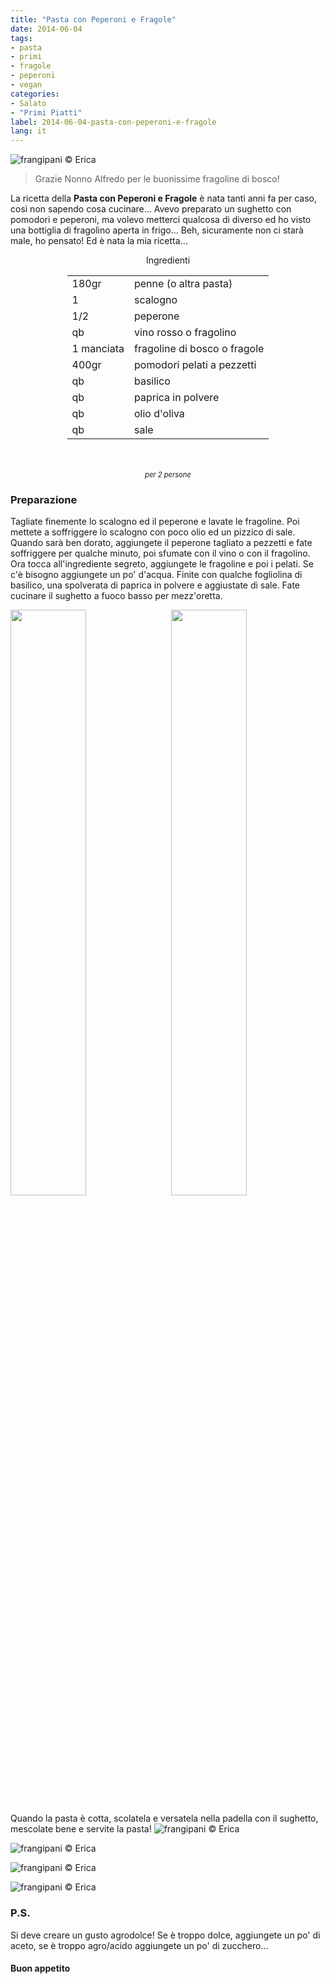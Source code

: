 ```yaml
---
title: "Pasta con Peperoni e Fragole"
date: 2014-06-04
tags:
- pasta
- primi
- fragole
- peperoni
- vegan
categories:
- Salato
- "Primi Piatti"
label: 2014-06-04-pasta-con-peperoni-e-fragole
lang: it
---
```

![](header.jpg "frangipani © Erica")

> Grazie Nonno Alfredo per le buonissime fragoline di bosco!

La ricetta della **Pasta con Peperoni e Fragole** è nata tanti anni fa per caso, così non sapendo cosa cucinare... Avevo preparato un sughetto con pomodori e peperoni, ma volevo metterci qualcosa di diverso ed ho visto una bottiglia di fragolino aperta in frigo... Beh, sicuramente non ci starà male, ho pensato! Ed è nata la mia ricetta... 


<div id="wrapper" style="text-align: center">
  <div id="yourdiv" style="display: inline-block;">
    <div class="ingredients" itemscope itemtype="http://schema.org/Recipe">
      <span itemprop="name" style="display:none;">Pasta con Peperoni e Fragole</span>
      <span itemprop="recipeCategory" style="display:none;">Salato</span>
      <img itemprop="image" style="display:none;" class="ignore-gallery-item" src="header.jpeg"/>
      <span itemprop="author" style="display:none;">Erica Raiano</span>
      <span itemprop="description" style="display:none;">La ricetta della Pasta con Peperoni e Fragole è nata tanti anni fa per caso, così non sapendo cosa cucinare...</span>
      <div class="ingredients-title">Ingredienti</div>
      <table>
        <tbody>
          <tr itemprop="recipeIngredient">
            <td>180gr</td>
            <td>penne (o altra pasta)</td>
          </tr>
          <tr itemprop="recipeIngredient">
            <td>1</td>
            <td>scalogno</td>
          </tr>
          <tr itemprop="recipeIngredient">
            <td>1/2</td>
            <td>peperone</td>
          </tr>
          <tr itemprop="recipeIngredient">
            <td>qb</td>
            <td>vino rosso o fragolino</td>
          </tr>
          <tr itemprop="recipeIngredient">
            <td>1 manciata</td>
            <td>fragoline di bosco o fragole</td>
          </tr>
          <tr itemprop="recipeIngredient">
            <td>400gr</td>
            <td>pomodori pelati a pezzetti</td>
          </tr>
          <tr itemprop="recipeIngredient">
            <td>qb</td>
            <td>basilico</td>
          </tr>
          <tr itemprop="recipeIngredient">
            <td>qb</td>
            <td>paprica in polvere</td> 
          </tr>
          <tr itemprop="recipeIngredient">
            <td>qb</td>
            <td>olio d'oliva</td>
          </tr>
          <tr itemprop="recipeIngredient">
            <td>qb</td>
            <td>sale</td> 
          </tr>
        </tbody>
      </table>
      <br></br>
      <i class="pull-right" style="font-size: 80%;">per 2 persone</i>
    </div>
  </div>
</div>


<h3>
  <font color="grey">
    <i class="fa fa-cogs"></i>
  </font> Preparazione
</h3>

Tagliate finemente lo scalogno ed il peperone e lavate le fragoline. Poi mettete a soffriggere lo scalogno con poco olio ed un pizzico di sale. Quando sarà ben dorato, aggiungete il peperone tagliato a pezzetti e fate soffriggere per qualche minuto, poi sfumate con il vino o con il fragolino. Ora tocca all'ingrediente segreto, aggiungete le fragoline e poi i pelati. Se c'è bisogno aggiungete un po' d'acqua. Finite con qualche fogliolina di basilico, una spolverata di paprica in polvere e aggiustate di sale. Fate cucinare il sughetto a fuoco basso per mezz'oretta.
<p>
  <div style="width: 100%; margin-bottom: 0">
    <img style="float: left; width: 49%; margin-right: 1%" src="ingredienti.jpg" alt="" title="frangipani © Erica" />
    <img style="float: left; width: 49%; margin-left: 1%" src="sughetto.jpg" alt="" title="frangipani © Erica" />
    <div style="clear: both"></div>
  </div>
</p>

Quando la pasta è cotta, scolatela e versatela nella padella con il sughetto, mescolate bene e servite la pasta!
![](risultato1.jpg "frangipani © Erica")

![](risultato3.jpg "frangipani © Erica")

![](risultato4.jpg "frangipani © Erica")

![](risultato5.jpg "frangipani © Erica")


<h3>
  <font color="#FFCC00">
    <i class="fa fa-lightbulb-o"></i>
  </font> P.S.
</h3>

Si deve creare un gusto agrodolce! Se è troppo dolce, aggiungete un po' di aceto, se è troppo agro/acido aggiungete un po' di zucchero...

<h4>Buon appetito
  <font color="red">
    <i class="fa fa-smile-o"></i>
  </font>
</h4>